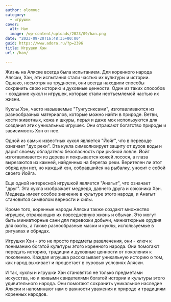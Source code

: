 ```yaml
---
author: olomouc
category:
  - игрушки
cover:
  alt: Han
  image: /wp-content/uploads/2023/09/han.png
date: "2023-09-20T16:48:35+00:00"
guid: https://www.adora.ru/?p=2396
title: Игрушки Хэн
url: /han/

---
```

Жизнь на Аляске всегда была испытанием. Для коренного народа Аляски, Хэн, эти испытания стали частью их культуры и истории. Однако, несмотря на трудности, они всегда находили способы сохранить свою историю и духовные ценности. Один из таких способов \- создание кукол и игрушек, которые стали неотъемлемой частью их жизни.

Куклы Хэн, часто называемые "Тунгусиксами", изготавливаются из разнообразных материалов, которые можно найти в природе. Ветви, кости животных, кожа и шкуры, перья и даже мох используются для создания этих уникальных игрушек. Они отражают богатство природы и зависимость Хэн от нее.

Одной из самых известных кукол является "Йойг", что в переводе означает "дух реки". Эта кукла символизирует защиту от духов воды и дарит своему обладателю безопасность при рыбной ловле. Йойг изготавливается из дерева и покрывается кожей лосося, а глаза вырезаются из камней, найденных на берегах реки. Верителен ли этот обряд или нет, но каждый хэн, собравшийся на рыбалку, уносит с собой своего Йойга.

Еще одной интересной игрушкой является "Анагыт", что означает "друг". Эта кукла изображает медведя, давнего друга и союзника Хэн. Медведь имеет особое значение в культуре этого народа, и Анагыт становится символом верности и силы.

Кроме того, коренные народы Аляски также создают множество игрушек, отражающих их повседневную жизнь и обычаи. Это могут быть миниатюрные сани для перевозки добычи, миниатюрные орудия для охоты, а также разнообразные маски и куклы, используемые в ритуалах и обрядах.

Игрушки Хэн \- это не просто предметы развлечения, они \- ключ к пониманию богатой культуры этого коренного народа. Они помогают передать историю, традиции и духовные ценности от поколения к поколению. Каждая игрушка рассказывает уникальную историю о том, как народ выживает и процветает в суровых условиях Аляски.

И так, куклы и игрушки Хэн становятся не только предметами искусства, но и живыми свидетелями богатой истории и культуры этого удивительного народа. Они помогают сохранить уникальное наследие Аляски и напоминают нам о важности уважения к природе и традициям коренных народов.
